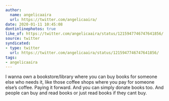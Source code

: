 ```yaml
---
author:
  name: angelicaaira
  url: https://twitter.com/angelicaaira/
date: 2020-01-11 10:45:08
dontinlinephotos: true
like_of: https://twitter.com/angelicaaira/status/1215947746747641856/
source: twitter
syndicated:
- type: twitter
  url: https://twitter.com/angelicaaira/status/1215947746747641856/
tags:
- angelicaaira
---
```


I wanna own a bookstore/library where you can buy books for someone else who needs it, like those coffee shops where you pay for someone else’s coffee. Paying it forward. And you can simply donate books too. And people can buy and read books or just read books if they cant buy.
